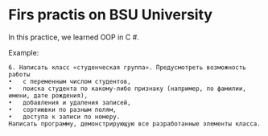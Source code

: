 # Firs practis on BSU University
In this practice, we learned OOP in C #.

Example:
```
6. Написать класс «студенческая группа». Предусмотреть возможность работы 
•	с переменным числом студентов, 
•	поиска студента по какому-либо признаку (напримep, по фамилии, имени, дате рождения), 
•	добавления и удаления записей, 
•	сортиювки по разным полям, 
•	доступа к записи по номеру. 
Написать программу, демонстрирующую все разработанные элементы класса.
```
